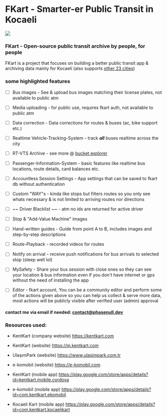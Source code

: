 # FKart - Smarter-er Public Transit in Kocaeli
![](https://komarev.com/ghpvc/?username=fkart-repo&label=Repo%20Visits)
### FKart - Open-source public transit archive by people, for people
FKart is a project that focuses on building a better public transit app & archiving data mainly for Kocaeli (also supports [other 23 cities](https://service.kentkart.com/rl1/api/city))

### some highlighted features
- [ ] Bus images - See & upload bus images matching their license plates, not available to public atm
- [ ] Media uploading - for public use, requires fkart auth, not available to public atm
- [ ] Data correction - Data corrections for routes & buses (ac, bike support etc.)
- [ ] Realtime Vehicle-Tracking-System - track ***all*** buses realtime across the city
- [ ] RT-VTS Archive - see more @ [bucket explorer](https://data.fkart.project.phasenull.dev/buckets/vts)
- [ ] Passenger-Information-System - basic features like realtime bus locations, route details, card balances etc.
- [ ] Accountless Session Settings - App settings that can be saved to fkart db without authentication
- [ ] Custom "WAY"s - kinda like stops but filters routes so you only see whats necessary & is not limited to arriving routes nor directions
- [ ] ~~ Driver Blacklist ~~ - atm no ids are returned for active driver
- [ ] Stop & "Add-Value Machine" images
- [ ] Hand-written guides - Guide from point A to B, includes images and step-by-step descriptions
- [ ] Route-Playback - recorded videos for routes
- [ ] Notify on arrival - receive push notifications for bus arrivals to selected stop (sleep well lol)
- [ ] MySafety - Share your bus session with close ones so they can see your location & bus information even if you don't have internet or gps without the need of installing the app
- [ ] Editor - fkart account, You can be a community editor and perform some of the actions given above so you can help us collect & serve more data, most actions will be publicly visible after verified user (admin) approval


#### contact me via email if needed: contact@phasenull.dev

### Resources used:

- KentKart (company website) https://kentkart.com
- KentKart (website) https://m.kentkart.com
- UlaşımPark (website) https://www.ulasimpark.com.tr
- e-komobil (website) https://e-komobil.com

- KentKart (mobile app) https://play.google.com/store/apps/details?id=kentkart.mobile.cordova
- e-komobil (mobile app) https://play.google.com/store/apps/details?id=com.kentkart.ekomobil
- Kocaeli Kart (mobile app) https://play.google.com/store/apps/details?id=com.kentkart.kocaelikart